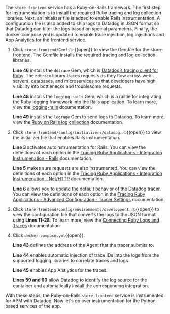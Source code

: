 The `store-frontend` service has a Ruby-on-Rails framework. The first step for instrumentation is to install the required Ruby tracing and log collection libraries. Next, an initializer file is added to enable Rails instrumentation. A configuration file is also added to ship logs to Datadog in JSON format so that Datadog can filter the logs based on special parameters. Finally, the docker-compose.yml is updated to enable trace injection, log injections and App Analytics for the frontend service. 

1. Click `store-frontend/Gemfile`{{open}} to view the Gemfile for the store-frontend. The Gemfile installs the required tracing and log collection libraries.<p> **Line 46** installs the `ddtrace` Gem, which is <a href="https://docs.datadoghq.com/tracing/setup/ruby/" target="_blank">Datadog’s tracing client for Ruby</a>. The `ddtrace` library traces requests as they flow across web servers, databases, and microservices so that developers have high visibility into bottlenecks and troublesome requests. <p>**Line 48** installs the `logging-rails` Gem, which is a railtie for integrating the Ruby logging framework into the Rails application. To learn more, view the <a href="https://github.com/TwP/logging-rails" target="_blank">logging-rails</a> documentation. <p>**Line 49** installs the `lograge` Gem to send logs to Datadog. To learn more, view the <a href="https://docs.datadoghq.com/logs/log_collection/ruby/#setup" target="_blank">Ruby on Rails log collection</a> documentation.


2. Click `store-frontend/config/initializers/datadog.rb`{{open}} to view the initializer file that enables Rails instrumentation. <p>**Line 3** activates autoinstrumentation for Rails. You can view the definitions of each option in the <a href="https://docs.datadoghq.com/tracing/setup/ruby/#rails" target="_blank">Tracing Ruby Applications - Integration Instrumenation - Rails</a> documentation. <p>**Line 5** makes sure requests are also instrumented. You can view the definitions of each option in the <a href="https://docs.datadoghq.com/tracing/setup/ruby/#net-http" target="_blank">Tracing Ruby Applications - Integration Instrumenation - Net/HTTP</a> documentation. <p>**Line 6** allows you to update the default behavior of the Datadog tracer. You can view the definitions of each option in the <a href="https://docs.datadoghq.com/tracing/setup/ruby/#advanced-configuration" target="_blank">Tracing Ruby Applications - Advanced Configuration - Tracer Settings</a> documentation.

3. Click `store-frontend/config/environments/development.rb`{{open}} to view the configuration file that converts the logs to the JSON format using **Lines 11-28**. To learn more, view the <a href="https://docs.datadoghq.com/tracing/connect_logs_and_traces/ruby/?tab=lograge#automatic-trace-id-injection" target="_blank">Connecting Ruby Logs and Traces</a> documentation. 

4. Click `docker-compose.yml`{{open}}. <p>**Line 43** defines the address of the Agent that the tracer submits to. <p>**Line 44** enables automatic injection of trace IDs into the logs from the supported logging libraries to correlate traces and logs. <p>**Line 45** enables App Analytics for the traces.<p> **Lines 59 and 60** allow Datadog to identify the log source for the container and automatically install the corresponding integration.

With these steps, the Ruby-on-Rails `store-frontend` service is instrumented for APM with Datadog. Now let's go over instrumentation for the Python-based services of the app.